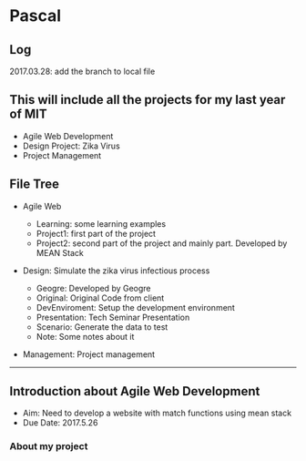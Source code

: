 # Pascal

## Log

2017.03.28: add the branch to local file

## This will include all the projects for my last year of MIT

- Agile Web Development
- Design Project: Zika Virus
- Project Management

## File Tree
- Agile Web
  - Learning: some learning examples
  - Project1: first part of the project
  - Project2: second part of the project and mainly part. Developed by MEAN Stack

- Design: Simulate the zika virus infectious process
  - Geogre: Developed by Geogre
  - Original: Original Code from client
  - DevEnviroment: Setup the development environment
  - Presentation: Tech Seminar Presentation
  - Scenario: Generate the data to test
  - Note: Some notes about it

- Management: Project management

----

## Introduction about Agile Web Development
- Aim: Need to develop a website with match functions using mean stack
- Due Date: 2017.5.26
### About my project
